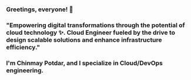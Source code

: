 ### Greetings, everyone! 👋
### "Empowering digital transformations through the potential of cloud technology ✨. Cloud Engineer fueled by the drive to design scalable solutions and enhance infrastructure efficiency."
### I'm Chinmay Potdar, and I specialize in Cloud/DevOps engineering.

<!--
**ichinmaypotdar/ichinmaypotdar** is a ✨ _special_ ✨ repository because its `README.md` (this file) appears on your GitHub profile.

Here are some ideas to get you started:

- 🔭 I’m currently working on ...
- 🌱 I’m currently learning ...
- 👯 I’m looking to collaborate on ...
- 🤔 I’m looking for help with ...
- 💬 Ask me about ...
- 📫 How to reach me: ...
- 😄 Pronouns: ...
- ⚡ Fun fact: ...
-->

